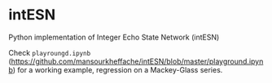 # intESN
Python implementation of Integer Echo State Network (intESN)

Check `playroungd.ipynb` (https://github.com/mansourkheffache/intESN/blob/master/playground.ipynb) for a working example, regression on a Mackey-Glass series.
